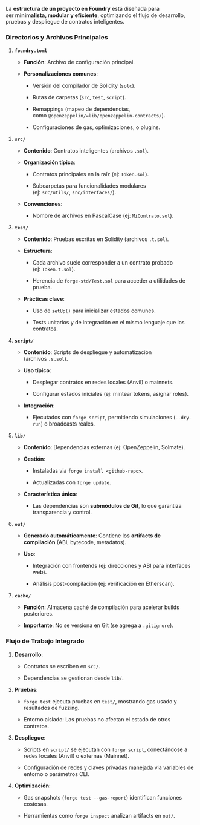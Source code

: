 La **estructura de un proyecto en Foundry** está diseñada para ser **minimalista, modular y eficiente**, optimizando el flujo de desarrollo, pruebas y despliegue de contratos inteligentes.

### **Directorios y Archivos Principales**

1. **`foundry.toml`**
    
    - **Función**: Archivo de configuración principal.
        
    - **Personalizaciones comunes**:
        
        - Versión del compilador de Solidity (`solc`).
            
        - Rutas de carpetas (`src`, `test`, `script`).
            
        - Remappings (mapeo de dependencias, como `@openzeppelin/=lib/openzeppelin-contracts/`).
            
        - Configuraciones de gas, optimizaciones, o plugins.
            
2. **`src/`**
    
    - **Contenido**: Contratos inteligentes (archivos `.sol`).
        
    - **Organización típica**:
        
        - Contratos principales en la raíz (ej: `Token.sol`).
            
        - Subcarpetas para funcionalidades modulares (ej: `src/utils/`, `src/interfaces/`).
            
    - **Convenciones**:
        
        - Nombre de archivos en PascalCase (ej: `MiContrato.sol`).
            
3. **`test/`**
    
    - **Contenido**: Pruebas escritas en Solidity (archivos `.t.sol`).
        
    - **Estructura**:
        
        - Cada archivo suele corresponder a un contrato probado (ej: `Token.t.sol`).
            
        - Herencia de `forge-std/Test.sol` para acceder a utilidades de prueba.
            
    - **Prácticas clave**:
        
        - Uso de `setUp()` para inicializar estados comunes.
            
        - Tests unitarios y de integración en el mismo lenguaje que los contratos.
            
4. **`script/`**
    
    - **Contenido**: Scripts de despliegue y automatización (archivos `.s.sol`).
        
    - **Uso típico**:
        
        - Desplegar contratos en redes locales (Anvil) o mainnets.
            
        - Configurar estados iniciales (ej: mintear tokens, asignar roles).
            
    - **Integración**:
        
        - Ejecutados con `forge script`, permitiendo simulaciones (`--dry-run`) o broadcasts reales.
            
5. **`lib/`**
    
    - **Contenido**: Dependencias externas (ej: OpenZeppelin, Solmate).
        
    - **Gestión**:
        
        - Instaladas via `forge install <github-repo>`.
            
        - Actualizadas con `forge update`.
            
    - **Característica única**:
        
        - Las dependencias son **submódulos de Git**, lo que garantiza transparencia y control.
            
6. **`out/`**
    
    - **Generado automáticamente**: Contiene los **artifacts de compilación** (ABI, bytecode, metadatos).
        
    - **Uso**:
        
        - Integración con frontends (ej: direcciones y ABI para interfaces web).
            
        - Análisis post-compilación (ej: verificación en Etherscan).
            
7. **`cache/`**
    
    - **Función**: Almacena caché de compilación para acelerar builds posteriores.
        
    - **Importante**: No se versiona en Git (se agrega a `.gitignore`).

### **Flujo de Trabajo Integrado**

1. **Desarrollo**:
    
    - Contratos se escriben en `src/`.
        
    - Dependencias se gestionan desde `lib/`.
        
2. **Pruebas**:
    
    - `forge test` ejecuta pruebas en `test/`, mostrando gas usado y resultados de fuzzing.
        
    - Entorno aislado: Las pruebas no afectan el estado de otros contratos.
        
3. **Despliegue**:
    
    - Scripts en `script/` se ejecutan con `forge script`, conectándose a redes locales (Anvil) o externas (Mainnet).
        
    - Configuración de redes y claves privadas manejada via variables de entorno o parámetros CLI.
        
4. **Optimización**:
    
    - Gas snapshots (`forge test --gas-report`) identifican funciones costosas.
        
    - Herramientas como `forge inspect` analizan artifacts en `out/`.